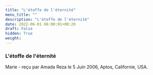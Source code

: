 ```yaml
---
title: "L'étoffe de l'éternité"
menu_title: ""
description: "L'étoffe de l'éternité"
date: 2022-06-01 06:00:01+00:20
draft: False
hidden: True
weight:
---
```

### L'étoffe de l'éternité

Marie - reçu par Amada Reza le 5 Juin 2006, Aptos, Californie, USA.




